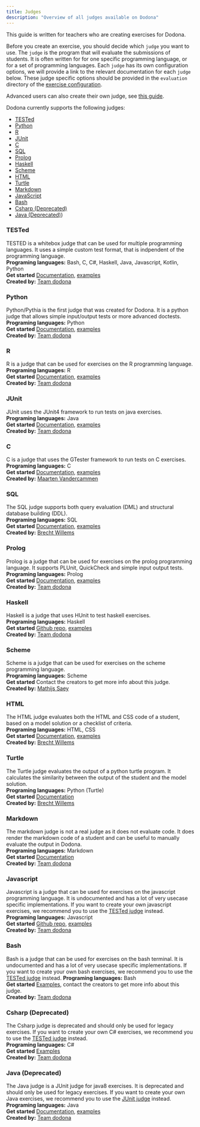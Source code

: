 ```yaml
---
title: Judges
description: "Overview of all judges available on Dodona"
---
```


This guide is written for teachers who are creating exercises for Dodona.

Before you create an exercise, you should decide which `judge` you want to use.
The `judge` is the program that will evaluate the submissions of students.
It is often written for for one specific programming language, or for a set of programming languages.
Each `judge` has its own configuration options, we will provide a link to the relevant documentation for each `judge` below.
These judge specific options should be provided in the `evaluation` directory of the [exercise configuration](/en/references/exercise-directory-structure).

Advanced users can also create their own judge, see [this guide](/en/guides/creating-a-judge).


Dodona currently supports the following judges:
 * [TESTed](#tested)
 * [Python](#python)
 * [R](#r)
 * [JUnit](#junit)
 * [C](#c)
 * [SQL](#sql)
 * [Prolog](#prolog)
 * [Haskell](#haskell)
 * [Scheme](#scheme)
 * [HTML](#html)
 * [Turtle](#turtle)
 * [Markdown](#markdown)
 * [JavaScript](#javascript)
 * [Bash](#bash)
 * [Csharp (Deprecated)](#csharp-(deprecated))
 * [Java (Deprecated)](#java-(deprecated)))

### TESTed
TESTED is a whitebox judge that can be used for multiple programming languages.
It uses a simple custom test format, that is indpendent of the programming language.\
**Programing languages:** Bash, C, C#, Haskell, Java, Javascript, Kotlin, Python\
**Get started** [Documentation](/en/tested#designing-exercises-for-dodona), [examples](https://github.com/dodona-edu/universal-judge/tree/master/exercise) \
**Created by:** [Team dodona](mailto:dodona@ugent.be)

### Python
Python/Pythia is the first judge that was created for Dodona.
It is a python judge that allows simple input/output tests or more advanced doctests.\
**Programing languages:** Python\
**Get started** [Documentation](/en/references/python-judge), [examples](https://github.com/dodona-edu/example-exercises/tree/master/python) \
**Created by:** [Team dodona](mailto:dodona@ugent.be)

### R
R is a judge that can be used for exercises on the R programming language.\
**Programing languages:** R\
**Get started** [Documentation](https://github.com/dodona-edu/judge-r), [examples](https://github.com/dodona-edu/example-exercises/tree/master/R) \
**Created by:** [Team dodona](mailto:dodona@ugent.be)

### JUnit 
JUnit uses the JUnit4 framework to run tests on java exercises.\
**Programing languages:** Java\
**Get started** [Documentation](https://github.com/dodona-edu/judge-java), [examples](https://github.com/dodona-edu/judge-java/tree/master/examples) \
**Created by:** [Team dodona](mailto:dodona@ugent.be)

### C
C is a judge that uses the GTester framework to run tests on C exercises.\
**Programing languages:** C\
**Get started** [Documentation](https://github.com/mvdcamme/C-Judge), [examples](https://github.com/mvdcamme/C-Judge/tree/master/example_exercises) \
**Created by:** [Maarten Vandercammen](mailto:mvdcamme@vub.ac.be)

### SQL
The SQL judge supports both query evaluation (DML) and structural database building (DDL).\
**Programing languages:** SQL\
**Get started** [Documentation](https://github.com/dodona-edu/judge-sql), [examples](https://github.com/dodona-edu/example-exercises/tree/master/sql) \
**Created by:** [Brecht Willems](mailto:Brecht.Willems@UGent.be)

### Prolog
Prolog is a judge that can be used for exercises on the prolog programming language.
It supports PLUnit, QuickCheck and simple input output tests.\
**Programing languages:** Prolog\
**Get started** [Documentation](https://github.com/dodona-edu/judge-prolog), [examples](https://github.com/dodona-edu/example-exercises/tree/master/prolog) \
**Created by:** [Team dodona](mailto:dodona@ugent.be)

### Haskell
Haskell is a judge that uses HUnit to test haskell exercises. \
**Programing languages:** Haskell\
**Get started** [Github repo](https://github.com/dodona-edu/judge-haskell), [examples](https://github.com/dodona-edu/example-exercises/tree/master/haskell) \
**Created by:** [Team dodona](mailto:dodona@ugent.be)

### Scheme
Scheme is a judge that can be used for exercises on the scheme programming language.\
**Programing languages:** Scheme\
**Get started** Contact the creators to get more info about this judge.\
**Created by:** [Mathijs Saey](mailto:mathijs.saey@vub.be)

### HTML
The HTML judge evaluates both the HTML and CSS code of a student, based on a model solution or a checklist of criteria.\
**Programing languages:** HTML, CSS\
**Get started** [Documentation](https://github.com/dodona-edu/judge-html), [examples](https://github.com/dodona-edu/example-exercises/tree/master/html) \
**Created by:** [Brecht Willems](mailto:Brecht.Willems@UGent.be)

### Turtle
The Turtle judge evaluates the output of a python turtle program. It calculates the similarity between the output of the student and the model solution.\
**Programing languages:** Python (Turtle)\
**Get started** [Documentation](https://github.com/dodona-edu/judge-turtle) \
**Created by:** [Brecht Willems](mailto:Brecht.Willems@UGent.be)

### Markdown
The markdown judge is not a real judge as it does not evaluate code.
It does render the markdown code of a student and can be useful to manually evaluate the output in Dodona.\
**Programing languages:** Markdown\
**Get started** [Documentation](https://github.com/dodona-edu/judge-markdown) \
**Created by:** [Team dodona](mailto:dodona@ugent.be)

### Javascript
Javascript is a judge that can be used for exercises on the javascript programming language.
It is undocumented and has a lot of very usecase specific implementations.
If you want to create your own javascript exercises, we recommend you to use the [TESTed judge](#tested) instead.\
**Programing languages:** Javascript\
**Get started** [Github repo](https://github.com/dodona-edu/judge-javascript), [examples](https://github.com/dodona-edu/example-exercises/tree/master/javascript) \
**Created by:** [Team dodona](mailto:dodona@ugent.be)

### Bash
Bash is a judge that can be used for exercises on the bash terminal.
It is undocumented and has a lot of very usecase specific implementations.
If you want to create your own bash exercises, we recommend you to use the [TESTed judge](#tested) instead.
**Programing languages:** Bash\
**Get started** [Examples](https://github.com/dodona-edu/example-exercises/tree/master/bash), contact the creators to get more info about this judge. \
**Created by:** [Team dodona](mailto:dodona@ugent.be)

### Csharp (Deprecated)
The Csharp judge is deprecated and should only be used for legacy exercises.
If you want to create your own C# exercises, we recommend you to use the [TESTed judge](#tested) instead.\
**Programing languages:** C#\
**Get started** [Examples](https://github.com/dodona-edu/example-exercises/tree/master/c%23) \
**Created by:** [Team dodona](mailto:dodona@ugent.be)

### Java (Deprecated)
The Java judge is a JUnit judge for java8 exercises.
It is deprecated and should only be used for legacy exercises.
If you want to create your own Java exercises, we recommend you to use the [JUnit judge](#junit) instead.\
**Programing languages:** Java\
**Get started** [Documentation](https://github.com/dodona-edu/judge-java8), [examples](https://github.com/dodona-edu/example-exercises/tree/master/java) \
**Created by:** [Team dodona](mailto:dodona@ugent.be)






